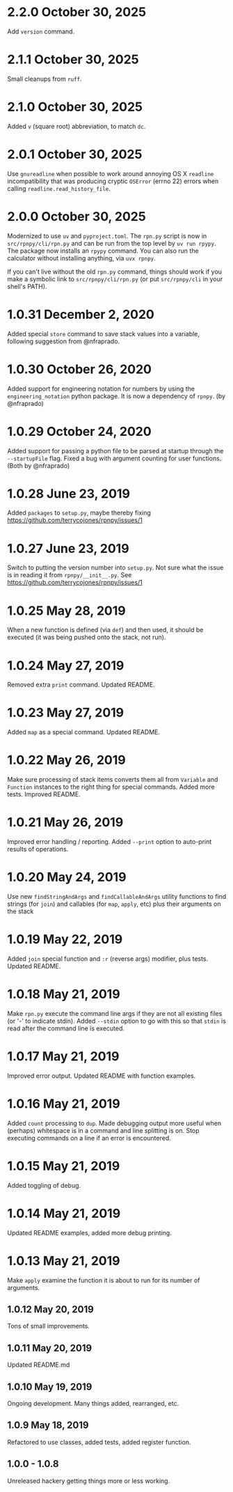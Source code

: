 # 2.2.0 October 30, 2025

Add `version` command.

# 2.1.1 October 30, 2025

Small cleanups from `ruff`.

# 2.1.0 October 30, 2025

Added `v` (square root) abbreviation, to match `dc`.

# 2.0.1 October 30, 2025

Use `gnureadline` when possible to work around annoying OS X `readline`
incompatibility that was producing cryptic `OSError` (errno 22) errors
when calling `readline.read_history_file`.

# 2.0.0 October 30, 2025

Modernized to use `uv` and `pyproject.toml`. The `rpn.py` script is now in
`src/rpnpy/cli/rpn.py` and can be run from the top level by `uv run rpypy`.
The package now installs an `rpypy` command. You can also run the calculator
without installing anything, via `uvx rpnpy`.

If you can't live without the old `rpn.py` command, things should work if you
make a symbolic link to `src/rpnpy/cli/rpn.py` (or put `src/rpnpy/cli` in
your shell's PATH).

# 1.0.31 December 2, 2020

Added special `store` command to save stack values into a variable,
following suggestion from @nfraprado.

# 1.0.30 October 26, 2020

Added support for engineering notation for numbers by using the
`engineering_notation` python package. It is now a dependency of `rpnpy`. (by
@nfraprado)

# 1.0.29 October 24, 2020

Added support for passing a python file to be parsed at startup through the
`--startupFile` flag. Fixed a bug with argument counting for user
functions. (Both by @nfraprado)

# 1.0.28 June 23, 2019

Added `packages` to `setup.py`, maybe thereby fixing
https://github.com/terrycojones/rpnpy/issues/1

# 1.0.27 June 23, 2019

Switch to putting the version number into `setup.py`. Not sure what the
issue is in reading it from `rpnpy/__init__.py`. See
https://github.com/terrycojones/rpnpy/issues/1

# 1.0.25 May 28, 2019

When a new function is defined (via `def`) and then used, it should be
executed (it was being pushed onto the stack, not run).

# 1.0.24 May 27, 2019

Removed extra `print` command. Updated README.

# 1.0.23 May 27, 2019

Added `map` as a special command. Updated README.

# 1.0.22 May 26, 2019

Make sure processing of stack items converts them all from `Variable` and
`Function` instances to the right thing for special commands. Added more
tests. Improved README.

# 1.0.21 May 26, 2019

Improved error handling / reporting. Added `--print` option to auto-print
results of operations.

# 1.0.20 May 24, 2019

Use new `findStringAndArgs` and `findCallableAndArgs` utility functions to
find strings (for `join`) and callables (for `map`, `apply`, etc) plus
their arguments on the stack

# 1.0.19 May 22, 2019

Added `join` special function and `:r` (reverse args) modifier, plus
tests. Updated README.

# 1.0.18 May 21, 2019

Make `rpn.py` execute the command line args if they are not all existing
files (or '-' to indicate stdin).  Added `--stdin` option to go with this
so that `stdin` is read after the command line is executed.

# 1.0.17 May 21, 2019

Improved error output. Updated README with function examples.

# 1.0.16 May 21, 2019

Added `count` processing to `dup`. Made debugging output more useful when
(perhaps) whitespace is in a command and line splitting is on. Stop
executing commands on a line if an error is encountered.

# 1.0.15 May 21, 2019

Added toggling of debug.

# 1.0.14 May 21, 2019

Updated README examples, added more debug printing.

# 1.0.13 May 21, 2019

Make `apply` examine the function it is about to run for its number of
arguments.

## 1.0.12 May 20, 2019

Tons of small improvements.

## 1.0.11 May 20, 2019

Updated README.md

## 1.0.10 May 19, 2019

Ongoing development. Many things added, rearranged, etc.

## 1.0.9 May 18, 2019

Refactored to use classes, added tests, added register function.

## 1.0.0 - 1.0.8

Unreleased hackery getting things more or less working.
